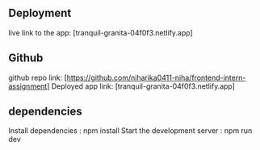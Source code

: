 ## Deployment
live link to the app: [tranquil-granita-04f0f3.netlify.app]
## Github
github repo link: [https://github.com/niharika0411-niha/frontend-intern-assignment]
Deployed app link: [tranquil-granita-04f0f3.netlify.app]
## dependencies
Install dependencies : npm install 
Start the development server : npm run dev
